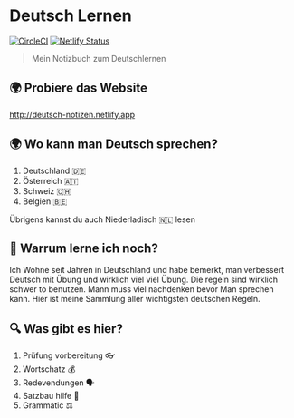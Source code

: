 # Deutsch Lernen

[![CircleCI](https://circleci.com/gh/ayonious/deutsch-notizen.svg?style=svg)](https://circleci.com/gh/ayonious/deutsch-notizen)
[![Netlify Status](https://api.netlify.com/api/v1/badges/f6d75f8b-ca3d-4ed0-8690-18ad709cb267/deploy-status)](https://app.netlify.com/sites/deutsch-notizen/deploys)

> Mein Notizbuch zum Deutschlernen

## 🌍 Probiere das Website

http://deutsch-notizen.netlify.app

## 🌍 Wo kann man Deutsch sprechen?

1. Deutschland 🇩🇪
2. Österreich 🇦🇹
3. Schweiz 🇨🇭
4. Belgien 🇧🇪

Übrigens kannst du auch Niederladisch 🇳🇱 lesen

## 🤷 Warrum lerne ich noch?

Ich Wohne seit Jahren in Deutschland und habe bemerkt, man verbessert Deutsch mit Übung und wirklich viel viel Übung. Die regeln sind wirklich schwer to benutzen. Mann muss viel nachdenken bevor Man sprechen kann. Hier ist meine Sammlung aller wichtigsten deutschen Regeln.

## 🔍 Was gibt es hier?

1. Prüfung vorbereitung 👓
2. Wortschatz 💰
3. Redevendungen 🗣️
4. Satzbau hilfe 💬
5. Grammatic ⚖️
